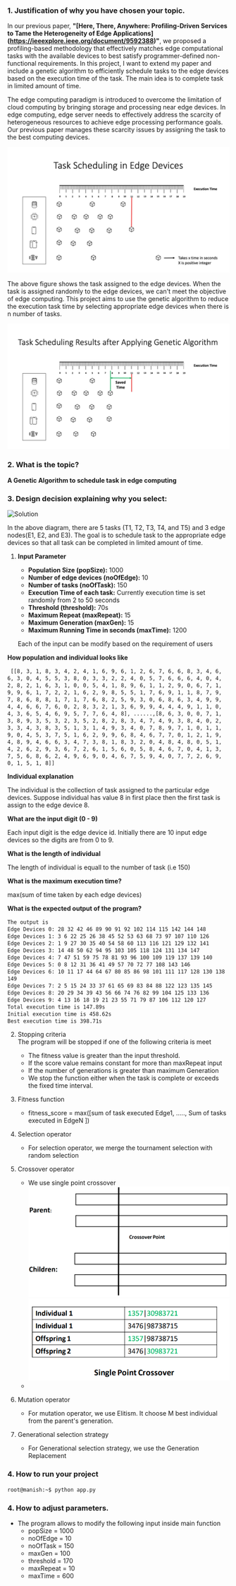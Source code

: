 ### 1. Justification of why you have chosen your topic.
 In our previous paper, **"[Here, There, Anywhere: Profiling-Driven Services to Tame the Heterogeneity of Edge Applications] (https://ieeexplore.ieee.org/document/9592388)"**, we proposed a profiling-based methodology that effectively matches edge computational tasks with the available devices to best satisfy programmer-defined non-functional requirements. In this project, I want to extend my paper and include a genetic algorithm to efficiently schedule tasks to the edge devices based on the execution time of the task. The main idea is to complete task in limited amount of time. 
 


The edge computing paradigm is introduced to overcome the limitation of cloud computing by bringing storage and processing near edge devices. In edge computing, edge server needs to effectively address the scarcity of heterogeneous resources to achieve edge processing performance goals. Our previous paper manages these scarcity issues by assigning the task to the best computing devices. 

![Solution](https://raw.githubusercontent.com/Man1ish/csgeneticalgorithm/main/task-assignment.jpg)

The above figure shows the task assigned to the edge devices. When the task is assigned randomly to the edge devices, we can't meet the objective of edge computing. This project aims to use the genetic algorithm to reduce the execution task time by selecting appropriate edge devices when there is n number of tasks.


![Solution](https://raw.githubusercontent.com/Man1ish/csgeneticalgorithm/main/gn_edge_computing.jpg)







### 2. What is the topic?
**A Genetic Algorithm to schedule task in edge computing**
### 3. Design decision explaining why you select:

![Solution](https://pandeymanish.com/images/solution.png)

In the above diagram, there are 5 tasks (T1, T2, T3, T4, and T5) and 3 edge nodes(E1, E2, and E3). The goal is to schedule task to the appropriate edge devices so that all task can be completed in limited amount of time. 



  1. **Input Parameter**
     - **Population Size (popSize):** 1000 
     - **Number of edge devices (noOfEdge):** 10
     - **Number of tasks (noOfTask):** 150
     - **Execution Time of each task:** Currently execution time is set randomly from 2 to 50 seconds 
     - **Threshold (threshold):** 70s
     - **Maximum Repeat (maxRepeat):** 15
     -  **Maximum Generation (maxGen):** 15
     -  **Maximum Running Time in seconds (maxTime):** 1200



     Each of the input can be modify based on the requirement of users
    

**How population and individual looks like**

     [[8, 3, 1, 8, 3, 4, 2, 4, 1, 6, 9, 6, 1, 2, 6, 7, 6, 6, 8, 3, 4, 6, 6, 3, 0, 4, 5, 5, 3, 8, 0, 3, 3, 2, 2, 4, 0, 5, 7, 6, 6, 6, 4, 0, 4, 2, 8, 2, 1, 6, 3, 1, 0, 0, 5, 4, 1, 8, 9, 6, 1, 1, 2, 9, 0, 6, 7, 1, 9, 9, 6, 1, 7, 2, 2, 1, 6, 2, 9, 8, 5, 5, 1, 7, 6, 9, 1, 1, 8, 7, 9, 7, 8, 6, 8, 8, 1, 7, 1, 7, 6, 8, 2, 5, 9, 3, 0, 6, 8, 6, 3, 4, 9, 9, 4, 4, 6, 6, 7, 6, 0, 2, 8, 3, 2, 1, 3, 6, 9, 9, 4, 4, 4, 9, 1, 1, 0, 4, 3, 6, 5, 4, 6, 9, 5, 7, 7, 6, 4, 8], ......,[8, 6, 3, 0, 0, 7, 1, 3, 8, 9, 3, 5, 3, 2, 3, 5, 2, 8, 2, 8, 3, 4, 7, 4, 9, 3, 8, 4, 0, 2, 3, 3, 4, 3, 8, 3, 5, 1, 3, 1, 4, 9, 3, 4, 0, 7, 8, 9, 7, 1, 0, 1, 1, 9, 0, 4, 5, 3, 7, 5, 1, 6, 2, 9, 9, 6, 8, 4, 6, 7, 7, 0, 1, 2, 1, 9, 4, 8, 9, 4, 6, 6, 3, 4, 7, 3, 8, 1, 8, 3, 2, 0, 4, 8, 4, 8, 0, 5, 1, 4, 2, 6, 2, 9, 3, 6, 7, 2, 6, 1, 5, 6, 0, 5, 8, 4, 6, 7, 0, 4, 1, 3, 7, 5, 6, 8, 6, 2, 4, 9, 6, 9, 0, 4, 6, 7, 5, 9, 4, 0, 7, 7, 2, 6, 9, 0, 1, 5, 1, 8]]


     
**Individual explanation**

The individual is the collection of task assigned to the particular edge devices. Suppose individual has value 8 in first place then the first task is assign to the edge device 8.


**What are the input digit (0 - 9)**

Each input digit is the edge device id. Initially there are 10 input edge devices so the digits are from 0 to 9.

**What is the length of individual**

The length of individual is equall to the number of task (i.e 150)


**What is the maximum execution time?**

max(sum of time taken by each edge devices)

**What is the expected output of the program?**
     
    The output is
    Edge Devices 0: 28 32 42 46 89 90 91 92 102 114 115 142 144 148
    Edge Devices 1: 3 6 22 25 26 38 45 52 53 63 68 73 97 107 110 126
    Edge Devices 2: 1 9 27 30 35 40 54 58 60 113 116 121 129 132 141
    Edge Devices 3: 14 48 50 62 94 95 103 105 118 124 131 134 147
    Edge Devices 4: 7 47 51 59 75 78 81 93 96 100 109 119 137 139 140
    Edge Devices 5: 0 8 12 31 36 41 49 57 70 72 77 108 143 146
    Edge Devices 6: 10 11 17 44 64 67 80 85 86 98 101 111 117 128 130 138 149
    Edge Devices 7: 2 5 15 24 33 37 61 65 69 83 84 88 122 123 135 145
    Edge Devices 8: 20 29 34 39 43 56 66 74 76 82 99 104 125 133 136
    Edge Devices 9: 4 13 16 18 19 21 23 55 71 79 87 106 112 120 127
    Total execution time is 147.89s
    Initial execution time is 458.62s
    Best execution time is 398.71s


  2. Stopping criteria   
    The program will be stopped if one of the following criteria is meet
     - The fitness value is greater than the input threshold.
     - If the score value remains constant for more than maxRepeat input
     - If the number of generations is greater than maximum Generation 
     - We stop the function either when the task is complete or exceeds the fixed time interval. 
  3. Fitness function
     - fitness_score = max([sum of task executed Edge1, ....., Sum of tasks executed in EdgeN ]) 

  4. Selection operator
     - For selection operator, we merge the tournament selection with random selection
  5. Crossover operator
     - We use single point crossover
     ![Alt text](crossover1.png?raw=true "Crossover Point")
     ![Alt text](crossover2.png?raw=true "Single Point Crossover")
     - 
  6. Mutation operator
     - For mutation operator, we use Elitism. It choose M best individual from the parent's generation.
  7. Generational selection strategy
     - For Generational selection strategy, we use the Generation Replacement
 ### 4. How to run your project
```bash
root@manish:~$ python app.py
```
 ### 4. How to adjust parameters.
- The program allows to modify the following input inside main function
  - popSize = 1000
  - noOfEdge = 10
  - noOfTask = 150
  - maxGen = 100
  - threshold = 170
  - maxRepeat = 10
  - maxTime = 600


